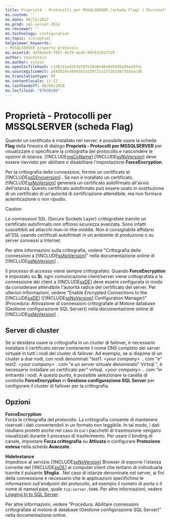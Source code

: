 ```yaml
---
title: Proprietà - Protocolli per MSSQLSERVER (scheda Flag) | Microsoft Docs
ms.custom: ''
ms.date: 06/13/2017
ms.prod: sql-server-2014
ms.reviewer: ''
ms.technology: configuration
ms.topic: conceptual
helpviewer_keywords:
- MSSQLSERVER property protocols
ms.assetid: 4d38e6e9-f95f-4e79-ae45-89f631037528
author: stevestein
ms.author: sstein
ms.openlocfilehash: c1d6141e4267a707e38a6b40e8a955ba08addfdc
ms.sourcegitcommit: ad4d92dce894592a259721a1571b1d8736abacdb
ms.translationtype: MT
ms.contentlocale: it-IT
ms.lasthandoff: 08/04/2020
ms.locfileid: "87630180"
---
```

# <a name="protocols-for-mssqlserver-properties-flags-tab"></a>Proprietà - Protocolli per MSSQLSERVER (scheda Flag)
  Quando un certificato è installato nel server, è possibile usare la scheda **Flag** della finestra di dialogo **Proprietà - Protocolli per MSSQLSERVER** per visualizzare o specificare la crittografia del protocollo e nascondere le opzioni di istanza. [!INCLUDE[msCoName](../../includes/msconame-md.md)] [!INCLUDE[ssNoVersion](../../includes/ssnoversion-md.md)] deve essere riavviato per abilitare o disabilitare l'impostazione **ForceEncryption**.  
  
 Per la crittografia delle connessioni, fornire un certificato al [!INCLUDE[ssDEnoversion](../../includes/ssdenoversion-md.md)] . Se non è installato un certificato, [!INCLUDE[ssNoVersion](../../includes/ssnoversion-md.md)] genererà un certificato autofirmato all'avvio dell'istanza. Questo certificato autofirmato può essere usato in sostituzione di un certificato di un'autorità di certificazione attendibile, ma non fornisce autenticazione o non ripudio.  
  
> [!CAUTION]  
>  Le connessioni SSL (Secure Sockets Layer) crittografate tramite un certificato autofirmato non offrono sicurezza avanzata. Sono infatti suscettibili ad attacchi man-in-the-middle. Non è consigliabile affidarsi all'SSL usando certificati autofirmati in un ambiente di produzione o su server connessi a Internet.  
  
 Per altre informazioni sulla crittografia, vedere "Crittografia delle connessioni a [!INCLUDE[ssNoVersion](../../includes/ssnoversion-md.md)]" nella documentazione online di [!INCLUDE[ssNoVersion](../../includes/ssnoversion-md.md)] .  
  
 Il processo di accesso viene sempre crittografato. Quando **ForceEncryption** è impostato su **Sì**, ogni comunicazione client/server viene crittografata e la connessione dei client a [!INCLUDE[ssDE](../../includes/ssde-md.md)] deve essere configurata in modo da considerare attendibile l'autorità radice del certificato del server. Per ulteriori informazioni, vedere "Enable Encrypted Connections to the [!INCLUDE[ssDE](../../includes/ssde-md.md)] ([!INCLUDE[ssNoVersion](../../includes/ssnoversion-md.md)] Configuration Manager)" (Procedura: Attivazione di connessioni crittografate al Motore database (Gestione configurazione SQL Server)) nella documentazione online di [!INCLUDE[ssNoVersion](../../includes/ssnoversion-md.md)] .  
  
## <a name="cluster-servers"></a>Server di cluster  
 Se si desidera usare la crittografia in un cluster di failover, è necessario installare il certificato server contenente il nome DNS completo del server virtuale in tutti i nodi del cluster di failover. Ad esempio, se si dispone di un cluster a due nodi, con nodi denominati "test1. *\<your company>* .. com "e" test2. *\<your company>* . com "e un server virtuale denominato" Virtsql ", è necessario installare un certificato per" virtsql. *\<your company>* .. com "in entrambi i nodi. A questo punto, è possibile selezionare la casella di controllo **ForceEncryption** in **Gestione configurazione SQL Server** per configurare il cluster di failover per la crittografia.  
  
## <a name="options"></a>Opzioni  
 **ForceEncryption**  
 Forza la crittografia del protocollo. La crittografia consente di mantenere riservati i dati convertendoli in un formato non leggibile. In tal modo, i dati risultano protetti anche nel caso in cui i pacchetti di trasmissione vengano visualizzati durante il processo di trasferimento. Per usare il binding di canale, impostare **Forza crittografia** su **Attivata** e configurare **Protezione estesa** nella scheda **Avanzate** .  
  
 **HideInstance**  
 Impedisce al servizio [!INCLUDE[ssNoVersion](../../includes/ssnoversion-md.md)] Browser di esporre l'istanza corrente del [!INCLUDE[ssDE](../../includes/ssde-md.md)] ai computer client che tentano di individuarla tramite il pulsante **Sfoglia** . Nel caso di istanze denominate nel server, ai fini della connessione è necessario che le applicazioni specifichino le informazioni sull'endpoint del protocollo, ad esempio il numero di porta o il nome di named pipe, quale `tcp:server,5000`. Per altre informazioni, vedere [Logging In to SQL Server](../../database-engine/configure-windows/logging-in-to-sql-server.md).  
  
 Per altre informazioni, vedere "Procedura: Abilitare connessioni crittografate al motore di database (Gestione configurazione SQL Server)" nella documentazione online.  
  
  
